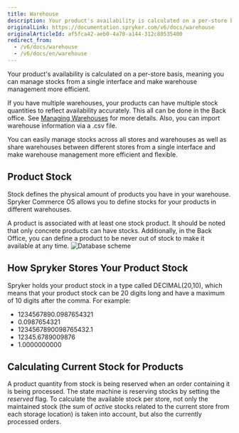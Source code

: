 ```yaml
---
title: Warehouse
description: Your product's availability is calculated on a per-store basis. You can manage stocks across all international entities from a single interface.
originalLink: https://documentation.spryker.com/v6/docs/warehouse
originalArticleId: af5fca42-aeb0-4a70-a144-312c80535400
redirect_from:
  - /v6/docs/warehouse
  - /v6/docs/en/warehouse
---
```


Your product's availability is calculated on a per-store basis, meaning you can manage stocks from a single interface and make warehouse management more efficient.

If you have multiple warehouses, your products can have multiple stock quantities to reflect availability accurately. This all can be done in the Back office. See [Managing Warehouses](/docs/scos/user/user-guides/page.version/back-office-user-guide/administration/warehouses/managing-warehouses.html) for more details. Also, you can import warehouse information via a .csv file.

You can easily manage stocks across all stores and warehouses as well as share warehouses between different stores from a single interface and make warehouse management more efficient and flexible.

## Product Stock
Stock defines the physical amount of products you have in your warehouse. Spryker Commerce OS allows you to define stocks for your products in different warehouses.

A product is associated with at least one stock product. It should be noted that only concrete products can have stocks. Additionally, in the Back Office, you can define a product to be never out of stock to make it available at any time.
![Database scheme](https://spryker.s3.eu-central-1.amazonaws.com/docs/Features/Inventory+Management/Warehouse+Management/database-scheme-inventory.png)

## How Spryker Stores Your Product Stock
Spryker holds your product stock in a type called DECIMAL(20,10), which means that your product stock can be 20 digits long and have a maximum of 10 digits after the comma. For example:

* 1234567890.0987654321
* 0.0987654321
* 1234567890098765432.1
* 12345.6789009876
* 1.0000000000

## Calculating Current Stock for Products
A product quantity from stock is being reserved when an order containing it is being processed. The state machine is reserving stocks by setting the *reserved* flag. To calculate the available stock per store, not only the maintained stock (the sum of *active* stocks related to the current store from each storage location) is taken into account, but also the currently processed orders.

